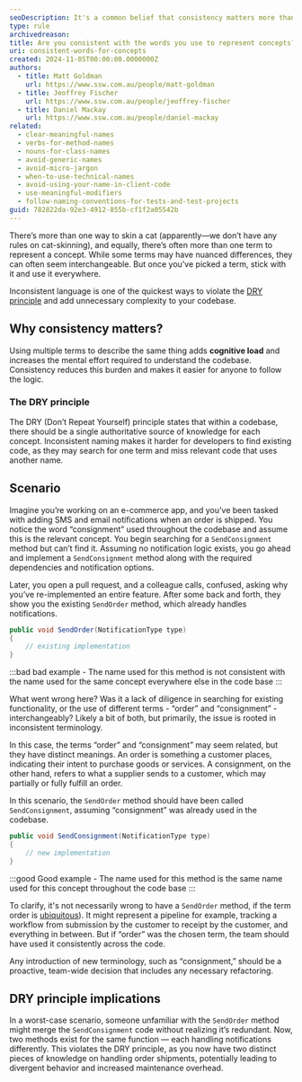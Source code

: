 ```yaml
---
seoDescription: It's a common belief that consistency matters more than anything else in your code, and this is especially true of the names you use to represent concepts.
type: rule
archivedreason:
title: Are you consistent with the words you use to represent concepts?
uri: consistent-words-for-concepts
created: 2024-11-05T00:00:00.0000000Z
authors:
  - title: Matt Goldman
    url: https://www.ssw.com.au/people/matt-goldman
  - title: Jeoffrey Fischer
    url: https://www.ssw.com.au/people/jeoffrey-fischer
  - title: Daniel Mackay
    url: https://www.ssw.com.au/people/daniel-mackay
related:
  - clear-meaningful-names
  - verbs-for-method-names
  - nouns-for-class-names
  - avoid-generic-names
  - avoid-micro-jargon
  - when-to-use-technical-names
  - avoid-using-your-name-in-client-code
  - use-meaningful-modifiers
  - follow-naming-conventions-for-tests-and-test-projects
guid: 782822da-92e3-4912-855b-cf1f2a05542b
---
```


There’s more than one way to skin a cat (apparently—we don’t have any rules on cat-skinning), and equally, there’s often more than one term to represent a concept. While some terms may have nuanced differences, they can often seem interchangeable. But once you’ve picked a term, stick with it and use it everywhere.

Inconsistent language is one of the quickest ways to violate the [DRY principle](/avoid-repetition) and add unnecessary complexity to your codebase.

<!--endintro-->

## Why consistency matters?

Using multiple terms to describe the same thing adds **cognitive load** and increases the mental effort required to understand the codebase. Consistency reduces this burden and makes it easier for anyone to follow the logic.

### The DRY principle

The DRY (Don’t Repeat Yourself) principle states that within a codebase, there should be a single authoritative source of knowledge for each concept. Inconsistent naming makes it harder for developers to find existing code, as they may search for one term and miss relevant code that uses another name.

## Scenario

Imagine you’re working on an e-commerce app, and you’ve been tasked with adding SMS and email notifications when an order is shipped. You notice the word “consignment” used throughout the codebase and assume this is the relevant concept. You begin searching for a `SendConsignment` method but can’t find it. Assuming no notification logic exists, you go ahead and implement a `SendConsignment` method along with the required dependencies and notification options.

Later, you open a pull request, and a colleague calls, confused, asking why you’ve re-implemented an entire feature. After some back and forth, they show you the existing `SendOrder` method, which already handles notifications.

```csharp
public void SendOrder(NotificationType type)
{ 
    // existing implementation
}
```

:::bad
bad example - The name used for this method is not consistent with the name used for the same concept everywhere else in the code base
:::

What went wrong here? Was it a lack of diligence in searching for existing functionality, or the use of different terms - “order” and “consignment” - interchangeably? Likely a bit of both, but primarily, the issue is rooted in inconsistent terminology.

In this case, the terms “order” and “consignment” may seem related, but they have distinct meanings. An order is something a customer places, indicating their intent to purchase goods or services. A consignment, on the other hand, refers to what a supplier sends to a customer, which may partially or fully fulfill an order.

In this scenario, the `SendOrder` method should have been called `SendConsignment`, assuming “consignment” was already used in the codebase.

```csharp
public void SendConsignment(NotificationType type)
{ 
    // new implementation
}
```

:::good
Good example - The name used for this method is the same name used for this concept throughout the code base
:::

To clarify, it's not necessarily wrong to have a `SendOrder` method, if the term order is [ubiquitous](/ubiquitous-language)). It might represent a pipeline for example, tracking a workflow from submission by the customer to receipt by the customer, and everything in between. But if “order” was the chosen term, the team should have used it consistently across the code.

Any introduction of new terminology, such as “consignment,” should be a proactive, team-wide decision that includes any necessary refactoring.

## DRY principle implications

In a worst-case scenario, someone unfamiliar with the `SendOrder` method might merge the `SendConsignment` code without realizing it’s redundant. Now, two methods exist for the same function — each handling notifications differently. This violates the DRY principle, as you now have two distinct pieces of knowledge on handling order shipments, potentially leading to divergent behavior and increased maintenance overhead.
